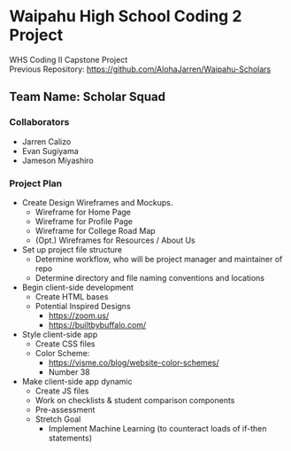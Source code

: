 # Waipahu High School Coding 2 Project
WHS Coding II Capstone Project <br >
Previous Repository: https://github.com/AlohaJarren/Waipahu-Scholars

## Team Name: Scholar Squad

### Collaborators
- Jarren Calizo
- Evan Sugiyama
- Jameson Miyashiro

### Project Plan

- Create Design Wireframes and Mockups.
    - Wireframe for Home Page
    - Wireframe for Profile Page
    - Wireframe for College Road Map
    - (Opt.) Wireframes for Resources / About Us
- Set up project file structure
    - Determine workflow, who will be project manager and maintainer of repo
    - Determine directory and file naming conventions and locations
- Begin client-side development
    - Create HTML bases
    - Potential Inspired Designs
        - https://zoom.us/
        - https://builtbybuffalo.com/
- Style client-side app
    - Create CSS files
    - Color Scheme: 
        - https://visme.co/blog/website-color-schemes/
        - Number 38
- Make client-side app dynamic
    - Create JS files
    - Work on checklists & student comparison components
    - Pre-assessment 
    - Stretch Goal
        - Implement Machine Learning (to counteract loads of if-then statements)

